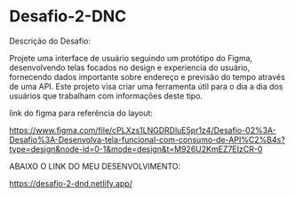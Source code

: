 # Desafio-2-DNC

Descrição do Desafio:

Projete uma interface de usuário seguindo um protótipo do
Figma, desenvolvendo telas focados no design e experiencia
do usuário, fornecendo dados importante sobre endereço e
previsão do tempo através de uma API. Este projeto visa criar
uma ferramenta útil para o dia a dia dos usuários que
trabalham com informações deste tipo.


link do figma para referência do layout:

https://www.figma.com/file/cPLXzs1LNGDRDluE5pr1z4/Desafio-02%3A-Desafio%3A-Desenvolva-tela-funcional-com-consumo-de-API%C2%B4s?type=design&node-id=0-1&mode=design&t=M926U2KmEZ7EIzCR-0

ABAIXO O LINK DO MEU DESENVOLVIMENTO:

https://desafio-2-dnd.netlify.app/
